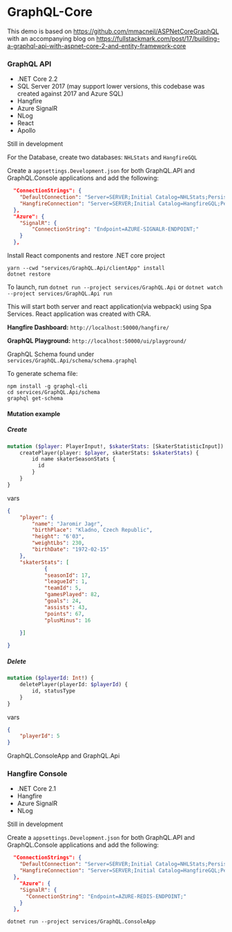 # GraphQL-Core

This demo is based on https://github.com/mmacneil/ASPNetCoreGraphQL with an accompanying blog on https://fullstackmark.com/post/17/building-a-graphql-api-with-aspnet-core-2-and-entity-framework-core

### GraphQL API

- .NET Core 2.2
- SQL Server 2017 (may support lower versions, this codebase was created against 2017 and Azure SQL)
- Hangfire
- Azure SignalR
- NLog
- React
- Apollo

Still in development

For the Database, create two databases: `NHLStats` and `HangfireGQL`

Create a `appsettings.Development.json` for both GraphQL.API and GraphQL.Console applications and add the following:


```json
  "ConnectionStrings": {
    "DefaultConnection": "Server=SERVER;Initial Catalog=NHLStats;Persist Security Info=False;User ID=USERID;Password=PASSWORD;MultipleActiveResultSets=False;Encrypt=True;TrustServerCertificate=False;Connection Timeout=30;",
    "HangfireConnection": "Server=SERVER;Initial Catalog=HangfireGQL;Persist Security Info=False;User ID=USERID;Password=PASSWORD;MultipleActiveResultSets=False;Encrypt=True;TrustServerCertificate=False;Connection Timeout=30;"
  },
  "Azure": {
    "SignalR": {
        "ConnectionString": "Endpoint=AZURE-SIGNALR-ENDPOINT;"
    }
  },  
```


Install React components and restore .NET core project
```
yarn --cwd "services/GraphQL.Api/clientApp" install
dotnet restore
```

To launch, run `dotnet run --project services/GraphQL.Api` or `dotnet watch --project services/GraphQL.Api run`

This will start both server and react application(via webpack) using Spa Services. React application was created with CRA.

**Hangfire Dashboard:** `http://localhost:50000/hangfire/`

**GraphQL Playground:** `http://localhost:50000/ui/playground/`


GraphQL Schema found under `services/GraphQL.Api/schema/schema.graphql`

To generate schema file:
```
npm install -g graphql-cli
cd services/GraphQL.Api/schema
graphql get-schema
```


#### Mutation example

##### Create

```graphql
mutation ($player: PlayerInput!, $skaterStats: [SkaterStatisticInput]) {
    createPlayer(player: $player, skaterStats: $skaterStats) {
        id name skaterSeasonStats {
          id
        }
    }
}
```

vars

```json
{
    "player": {
        "name": "Jaromir Jagr",
        "birthPlace": "Kladno, Czech Republic",
        "height": "6'03",
        "weightLbs": 230,
        "birthDate": "1972-02-15"
    },
    "skaterStats": [
            {
            "seasonId": 17,
            "leagueId": 1,
            "teamId": 5,
            "gamesPlayed": 82,
            "goals": 24,
            "assists": 43,
            "points": 67,
            "plusMinus": 16

    }]
        
}

```

##### Delete

```graphql
mutation ($playerId: Int!) {
    deletePlayer(playerId: $playerId) {
        id, statusType
    }
}

```
vars

```json
{
    "playerId": 5   
}
```


GraphQL.ConsoleApp and GraphQL.Api


### Hangfire Console
- .NET Core 2.1
- Hangfire
- Azure SignalR
- NLog

Still in development


Create a `appsettings.Development.json` for both GraphQL.API and GraphQL.Console applications and add the following:


```json
  "ConnectionStrings": {
    "DefaultConnection": "Server=SERVER;Initial Catalog=NHLStats;Persist Security Info=False;User ID=USERID;Password=PASSWORD;MultipleActiveResultSets=False;Encrypt=True;TrustServerCertificate=False;Connection Timeout=30;",
    "HangfireConnection": "Server=SERVER;Initial Catalog=HangfireGQL;Persist Security Info=False;User ID=USERID;Password=PASSWORD;MultipleActiveResultSets=False;Encrypt=True;TrustServerCertificate=False;Connection Timeout=30;"
  },
    "Azure": {
    "SignalR": {
      "ConnectionString": "Endpoint=AZURE-REDIS-ENDPOINT;"
    }
  },


```


```
dotnet run --project services/GraphQL.ConsoleApp
```


